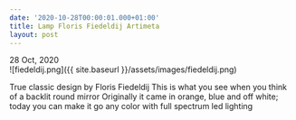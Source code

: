 ```yaml
---
date: '2020-10-28T00:00:01.000+01:00'
title: Lamp Floris Fiedeldij Artimeta
layout: post
---
```


28 Oct, 2020  
![fiedeldij.png]({{ site.baseurl }}/assets/images/fiedeldij.png)

True classic design by Floris Fiedeldij This is what you see when you think of a backlit round mirror Originally it came in orange, blue and  off white; today you can make it go any color with full spectrum led  lighting

